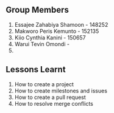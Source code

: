 ##  Group Members
1. Essajee Zahabiya Shamoon - 148252
2. Makworo Peris Kemunto - 152135
3. Kiio Cynthia Kanini - 150657
4. Warui Tevin Omondi -
5. 


##  Lessons Learnt
1. How to create a project
2. How to create milestones and issues
3. How to create a pull request
4. How to resolve merge conflicts
